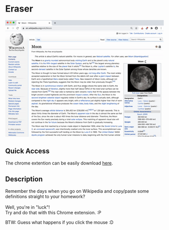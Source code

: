 # Eraser

![Animated Cover](demo.gif)

## Quick Access
The chrome extention can be easily download [here](https://github.com/SamanthaCui/abc-student-repo/raw/master/projects/bug-project/bug-project.zip).

## Description
Remember the days when you go on Wikipedia and copy/paste some definitions straight to your homework?<br/>
<br/>
Well, you're in "luck"!<br/>
Try and do that with this Chrome extension. :P

BTW: Guess what happens if you click the mouse :D  
